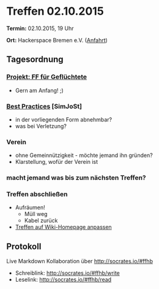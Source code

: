 # Treffen 02.10.2015

**Termin:** 02.10.2015, 19 Uhr

**Ort:** Hackerspace Bremen e.V. ([Anfahrt](https://www.hackerspace-bremen.de/anfahrt/))

## Tagesordnung

### [Projekt: FF für Geflüchtete](http://wiki.bremen.freifunk.net/Projekte/FF-f%C3%BCr-Gefluechtete)
* Gern am Anfang! ;)

### [Best Practices](http://wiki.bremen.freifunk.net/Anleitungen/Best-Practices) [SimJoSt]
  * in der vorliegenden Form abnehmbar?
  * was bei Verletzung?

### Verein
* ohne Gemeinnützigkeit - möchte jemand ihn gründen?
* Klarstellung, wofür der Verein ist

### macht jemand was bis zum nächsten Treffen?

### Treffen abschließen
* Aufräumen!
  * Müll weg
  * Kabel zurück
* [Treffen auf Wiki-Homepage anpassen](Home)

## Protokoll
Live Markdown Kollaboration über http://socrates.io/#ffhb
* Schreiblink: http://socrates.io/#ffhb/write
* Leselink: http://socrates.io/#ffhb/read